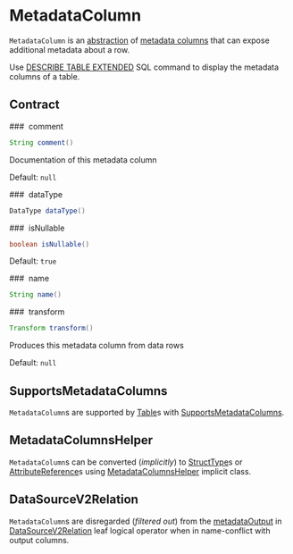 # MetadataColumn

`MetadataColumn` is an [abstraction](#contract) of [metadata columns](#implementations) that can expose additional metadata about a row.

Use [DESCRIBE TABLE EXTENDED](../sql/AstBuilder.md#visitDescribeRelation) SQL command to display the metadata columns of a table.

## Contract

### <span id="comment"> comment

```java
String comment()
```

Documentation of this metadata column

Default: `null`

### <span id="dataType"> dataType

```java
DataType dataType()
```

### <span id="isNullable"> isNullable

```java
boolean isNullable()
```

Default: `true`

### <span id="name"> name

```java
String name()
```

### <span id="transform"> transform

```java
Transform transform()
```

Produces this metadata column from data rows

Default: `null`

## <span id="SupportsMetadataColumns"> SupportsMetadataColumns

`MetadataColumn`s are supported by [Table](Table.md)s with [SupportsMetadataColumns](SupportsMetadataColumns.md).

## <span id="MetadataColumnsHelper"> MetadataColumnsHelper

`MetadataColumn`s can be converted (_implicitly_) to [StructType](../StructType.md)s or [AttributeReference](../expressions/AttributeReference.md)s using [MetadataColumnsHelper](MetadataColumnsHelper.md) implicit class.

## <span id="DataSourceV2Relation"> DataSourceV2Relation

`MetadataColumn`s are disregarded (_filtered out_) from the [metadataOutput](../logical-operators/LogicalPlan.md#metadataOutput) in [DataSourceV2Relation](../logical-operators/DataSourceV2Relation.md) leaf logical operator when in name-conflict with output columns.
